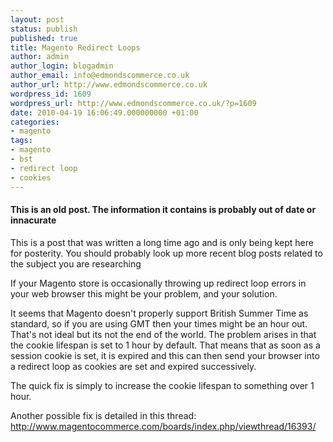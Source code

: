 ```yaml
---
layout: post
status: publish
published: true
title: Magento Redirect Loops
author: admin
author_login: blogadmin
author_email: info@edmondscommerce.co.uk
author_url: http://www.edmondscommerce.co.uk
wordpress_id: 1609
wordpress_url: http://www.edmondscommerce.co.uk/?p=1609
date: 2010-04-19 16:06:49.000000000 +01:00
categories:
- magento
tags:
- magento
- bst
- redirect loop
- cookies
---
```

<div class="oldpost"><h4>This is an old post. The information it contains is probably out of date or innacurate</h4>
<p>
This is a post that was written a long time ago and is only being kept here for posterity.
You should probably look up more recent blog posts related to the subject you are researching
</p>
</div>
If your Magento store is occasionally throwing up redirect loop errors in your web browser this might be your problem, and your solution.

It seems that Magento doesn't properly support British Summer Time as standard, so if you are using GMT then your times might be an hour out. That's not ideal but its not the end of the world. The problem arises in that the cookie lifespan is set to 1 hour by default. That means that as soon as a session cookie is set, it is expired and this can then send your browser into a redirect loop as cookies are set and expired successively.

The quick fix is simply to increase the cookie lifespan to something over 1 hour.

Another possible fix is detailed in this thread:
http://www.magentocommerce.com/boards/index.php/viewthread/16393/
